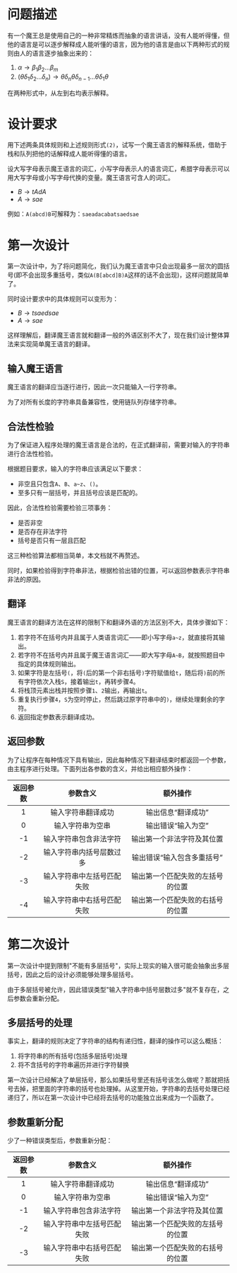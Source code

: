 # 问题描述
有一个魔王总是使用自己的一种非常精炼而抽象的语言讲话，没有人能听得懂，但他的语言是可以逐步解释成人能听懂的语言，因为他的语言是由以下两种形式的规则由人的语言逐步抽象出来的：

1. $\alpha\rightarrow\beta_1\beta_2...\beta_m$
2. $(\theta\delta_1\delta_2...\delta_n)\rightarrow\theta\delta_n\theta\delta_{n-1}...\theta\delta_1\theta$

在两种形式中，从左到右均表示解释。

# 设计要求
用下述两条具体规则和上述规则形式`(2)`，试写一个魔王语言的解释系统，借助于栈和队列把他的话解释成人能听得懂的语言。

设大写字母表示魔王语言的词汇，小写字母表示人的语言词汇，希腊字母表示可以用大写字母或小写字母代换的变量。魔王语言可含人的词汇。

- $B\rightarrow tAdA$
- $A\rightarrow sae$

例如：`A(abcd)B`可解释为：`saeadacabatsaedsae`

# 第一次设计
第一次设计中，为了将问题简化，我们认为魔王语言中只会出现最多一层次的圆括号(即不会出现多重括号，类似`A(B[abcd]B)A`这样的话不会出现)，这样问题就简单了。

同时设计要求中的具体规则可以变形为：

- $B\rightarrow tsaedsae$
- $A\rightarrow sae$

这样理解后，翻译魔王语言就和翻译一般的外语区别不大了，现在我们设计整体算法来实现简单魔王语言的翻译。

## 输入魔王语言
魔王语言的翻译应当逐行进行，因此一次只能输入一行字符串。

为了对所有长度的字符串具备兼容性，使用链队列存储字符串。

## 合法性检验
为了保证进入程序处理的魔王语言是合法的，在正式翻译前，需要对输入的字符串进行合法性检验。

根据题目要求，输入的字符串应该满足以下要求：

- 非空且只包含`A`、`B`、`a~z`、`()`。
- 至多只有一层括号，并且括号应该是匹配的。

因此，合法性检验需要检验三项事务：

- 是否非空
- 是否存在非法字符
- 括号是否只有一层且匹配

这三种检验算法都相当简单，本文档就不再赘述。

同时，如果检验得到字符串非法，根据检验出错的位置，可以返回参数表示字符串非法的原因。

## 翻译
魔王语言的翻译方法在这样的限制下和翻译外语的方法区别不大，具体步骤如下：

1. 若字符不在括号内并且属于人类语言词汇——即小写字母`a~z`，就直接将其输出。
2. 若字符不在括号内并且属于魔王语言词汇——即大写字母`A~B`，就按照题目中指定的具体规则输出。
3. 如果字符是左括号`(`，将`(`后的第一个非右括号`)`字符赋值给`t`，随后将`)`前的所有字符依次入栈`S`，接着输出`t`，再转步骤4。
4. 将栈顶元素出栈并按照步骤`1`、`2`输出，再输出`t`。
5. 重复执行步骤`4`，`S`为空时停止，然后跳过原字符串中的`)`，继续处理剩余的字符。
6. 返回指定参数表示翻译成功。

## 返回参数
为了让程序在每种情况下具有输出，因此每种情况下翻译结束时都返回一个参数，由主程序进行处理。下面列出各参数的含义，并给出相应额外操作：

| 返回参数 | 参数含义 | 额外操作 |
| :-: | :-: | :-: |
| 1 | 输入字符串翻译成功 | 输出信息“翻译成功” |
| 0 | 输入字符串为空串 | 输出错误“输入为空” |
| -1 | 输入字符串包含非法字符 | 输出第一个非法字符及其位置 |
| -2 | 输入字符串内括号层数过多 | 输出错误“输入包含多重括号” |
| -3 | 输入字符串中左括号匹配失败 | 输出第一个匹配失败的左括号的位置 |
| -4 | 输入字符串中右括号匹配失败 | 输出第一个匹配失败的右括号的位置 |

# 第二次设计
第一次设计中提到限制"不能有多层括号"，实际上现实的输入很可能会抽象出多层括号，因此之后的设计必须能够处理多层括号。

由于多层括号被允许，因此错误类型"输入字符串中括号层数过多"就不复存在，之后参数会重新分配。

## 多层括号的处理
事实上，翻译的规则决定了字符串的结构有递归性，翻译的操作可以这么概括：

1. 将字符串的所有括号(包括多层括号)处理
2. 将不含括号的字符串遍历并进行字符替换

第一次设计已经解决了单层括号，那么如果括号里还有括号该怎么做呢？那就把括号去掉，把里面的字符串的括号也处理掉。从这里开始，字符串的去括号处理已经递归了，所以在第一次设计中已经将去括号的功能独立出来成为一个函数了。

## 参数重新分配
少了一种错误类型后，参数重新分配：

| 返回参数 | 参数含义 | 额外操作 |
| :-: | :-: | :-: |
| 1 | 输入字符串翻译成功 | 输出信息“翻译成功” |
| 0 | 输入字符串为空串 | 输出错误“输入为空” |
| -1 | 输入字符串包含非法字符 | 输出第一个非法字符及其位置 |
| -2 | 输入字符串中左括号匹配失败 | 输出第一个匹配失败的左括号的位置 |
| -3 | 输入字符串中右括号匹配失败 | 输出第一个匹配失败的右括号的位置 |